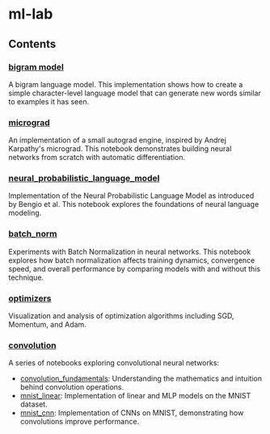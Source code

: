 # ml-lab

## Contents

### [bigram model](./bigram_model/bigram_model.ipynb)

A bigram language model. This implementation shows how to create a simple character-level language model that can generate new words similar to examples it has seen.

### [micrograd](./micrograd/micrograd.ipynb)

An implementation of a small autograd engine, inspired by Andrej Karpathy's micrograd.
This notebook demonstrates building neural networks from scratch with automatic differentiation.

### [neural_probabilistic_language_model](./neural_probabilistic_language_model/neural_probabilistic_language_model.ipynb)

Implementation of the Neural Probabilistic Language Model as introduced by Bengio et al. This notebook explores the foundations of neural language modeling.

### [batch_norm](./batch_norm/batch_norm.ipynb)

Experiments with Batch Normalization in neural networks.
This notebook explores how batch normalization affects training dynamics, convergence speed, and overall performance by comparing models with and without this technique.

### [optimizers](./optimizers/optimizers.ipynb)
Visualization and analysis of optimization algorithms including SGD, Momentum, and Adam.

### [convolution](./convolution/)
A series of notebooks exploring convolutional neural networks:
- [convolution_fundamentals](./convolution/convolution_fundamentals.ipynb): Understanding the mathematics and intuition behind convolution operations.
- [mnist_linear](./convolution/mnist_linear.ipynb): Implementation of linear and MLP models on the MNIST dataset.
- [mnist_cnn](./convolution/mnist_cnn.ipynb): Implementation of CNNs on MNIST, demonstrating how convolutions improve performance.